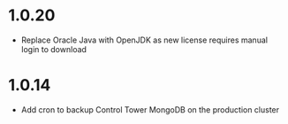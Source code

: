 # 1.0.20
- Replace Oracle Java with OpenJDK as new license requires manual login to download

# 1.0.14
- Add cron to backup Control Tower MongoDB on the production cluster